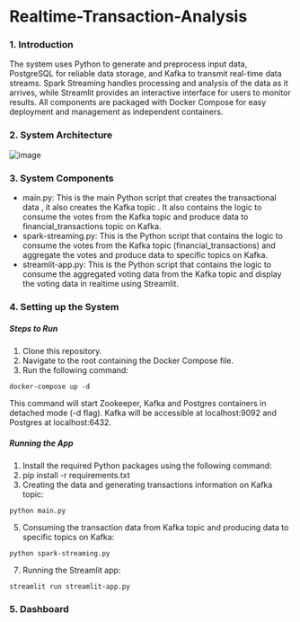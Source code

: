 # Realtime-Transaction-Analysis 

### 1. Introduction
The system uses Python to generate and preprocess input data, PostgreSQL for reliable data storage, and Kafka to transmit real-time data streams. Spark Streaming handles processing and analysis of the data as it arrives, while Streamlit provides an interactive interface for users to monitor results. All components are packaged with Docker Compose for easy deployment and management as independent containers.

### 2. System Architecture

![image](https://github.com/user-attachments/assets/0d73e1cd-dda2-497c-a7b3-de3e19f3c58b)

### 3. System Components
- main.py: This is the main Python script that creates the transactional data , it also creates the Kafka topic . It also contains the logic to consume the votes from the Kafka topic and produce data to financial_transactions topic on Kafka.
- spark-streaming.py: This is the Python script that contains the logic to consume the votes from the Kafka topic (financial_transactions) and aggregate the votes and produce data to specific topics on Kafka.
- streamlit-app.py: This is the Python script that contains the logic to consume the aggregated voting data from the Kafka topic and display the voting data in realtime using Streamlit.

### 4. Setting up the System
##### Steps to Run
1. Clone this repository.
2. Navigate to the root containing the Docker Compose file.
3. Run the following command:
```
docker-compose up -d
```
This command will start Zookeeper, Kafka and Postgres containers in detached mode (-d flag). Kafka will be accessible at localhost:9092 and Postgres at localhost:6432.

##### Running the App
1. Install the required Python packages using the following command:
2. pip install -r requirements.txt
3. Creating the data and generating transactions information on Kafka topic:
```
python main.py
```
5. Consuming the transaction data from Kafka topic and producing data to specific topics on Kafka:
```
python spark-streaming.py

```
7. Running the Streamlit app:
```
streamlit run streamlit-app.py
``` 

### 5. Dashboard



